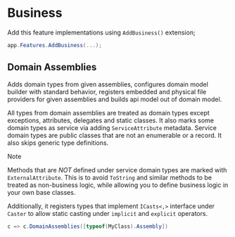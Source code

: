# Business

Add this feature implementations using `AddBusiness()` extension;

```csharp
app.Features.AddBusiness(...);
```

## Domain Assemblies

Adds domain types from given assemblies, configures domain model builder with
standard behavior, registers embedded and physical file providers for given 
assemblies and builds api model out of domain model.

All types from domain assemblies are treated as domain types except exceptions,
attributes, delegates and static classes. It also marks some domain types as
service via adding `ServiceAttribute` metadata. Service domain types are public
classes that are not an enumerable or a record. It also skips generic type
definitions.

> [!NOTE]
>
> Methods that are _NOT_ defined under service domain types are marked with
> `ExternalAttribute`. This is to avoid `ToString` and similar methods to be
> treated as non-business logic, while allowing you to define business logic in
> your own base classes.

Additionally, it registers types that implement `ICasts<,>` interface under
`Caster` to allow static casting under `implicit` and `explicit` operators.

```csharp
c => c.DomainAssemblies([typeof(MyClass).Assembly])
```
